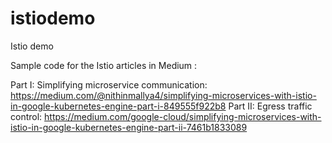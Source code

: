 # istiodemo
Istio demo


Sample code for the Istio articles in Medium : 

Part I: Simplifying microservice communication:  https://medium.com/@nithinmallya4/simplifying-microservices-with-istio-in-google-kubernetes-engine-part-i-849555f922b8
Part II: Egress traffic control: https://medium.com/google-cloud/simplifying-microservices-with-istio-in-google-kubernetes-engine-part-ii-7461b1833089
